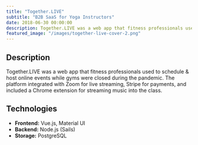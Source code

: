 ```yaml
---
title: "Together.LIVE"
subtitle: "B2B SaaS for Yoga Instructors"
date: 2018-06-30 00:00:00
description: Together.LIVE was a web app that fitness professionals used to schedule & host online events while gyms were closed during the pandemic.
featured_image: "/images/together-live-cover-2.png"
---
```


## Description

Together.LIVE was a web app that fitness professionals used to schedule & host online events while gyms were closed during the pandemic. The platform integrated with Zoom for live streaming, Stripe for payments, and included a Chrome extension for streaming music into the class.

## Technologies

- **Frontend:** Vue.js, Material UI
- **Backend:** Node.js (Sails)
- **Storage:** PostgreSQL
